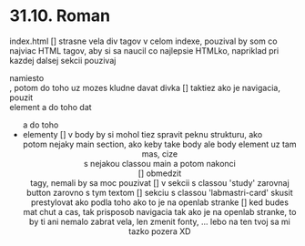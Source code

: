 # 31.10. Roman
index.html
[] strasne vela div tagov v celom indexe, pouzival by som co najviac HTML tagov, aby si sa naucil co najlepsie HTMLko, napriklad pri kazdej dalsej sekcii pouzivaj <section>namiesto <div>, potom do toho uz mozes kludne davat divka
[] taktiez ako je navigacia, pouzit <nav> element a do toho dat <ul> a do toho <li> elementy
[] v body by si mohol tiez spravit peknu strukturu, ako <header> potom nejaky main section, ako keby take body ale body element uz tam mas, cize <section> s nejakou classou main a potom nakonci <footer>
[] obmedzit <br> tagy, nemali by sa moc pouzivat
[] v sekcii s classou 'study' zarovnaj button zarovno s tym textom
[] sekciu s classou 'labmastri-card' skusit prestylovat ako podla toho ako to je na openlab stranke
[] ked budes mat chut a cas, tak prisposob navigacia tak ako je na openlab stranke, to by ti ani nemalo zabrat vela, len zmenit fonty, ... lebo na ten tvoj sa mi tazko pozera XD